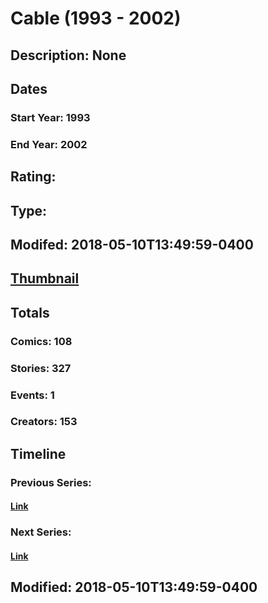 # Cable (1993 - 2002)
## Description: None
## Dates
### Start Year: 1993
### End Year: 2002
## Rating: 
## Type: 
## Modifed: 2018-05-10T13:49:59-0400
## [Thumbnail](http://i.annihil.us/u/prod/marvel/i/mg/6/d0/5af4862c7f075.jpg)
## Totals
### Comics: 108
### Stories: 327
### Events: 1
### Creators: 153
## Timeline
### Previous Series: 
#### [Link]()
### Next Series: 
#### [Link]()
## Modified: 2018-05-10T13:49:59-0400